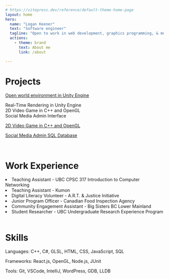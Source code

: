 ```yaml
---
# https://vitepress.dev/reference/default-theme-home-page
layout: home
hero:
  name: "Logan Keener"
  text: "Software engineer"
  tagline: "Open to work in web development, graphics programming, & more."
  actions:
    - theme: brand
      text: About me
      link: /about

---
```

<h1>Projects</h1>

[Open world environment in Unity Engine](/open-world-render.md)


<div :class="$style.card">
  <div :class="$style.cardTitle">
  Real-Time Rendering in Unity Engine
  </div>
</div>

<div :class="$style.card">
  <div :class="$style.cardTitle">
  2D Video Game in C++ and OpenGL
  </div>
</div>

<div :class="$style.card">
  <div :class="$style.cardTitle">
  Social Media Admin Interface
  </div>
</div>


[2D Video Game in C++ and OpenGL](/eviction-game.md)

[Social Media Admin SQL Database](/304-project.md)

<br/>

<h1>Work Experience</h1>

<li>Teaching Assistant - UBC CPSC 317 Introduction to Computer Networking</li>
<li>Teaching Assistant - Kumon</li>
<li>Digital Literacy Volunteer - A.R.T. & Justice Initiative</li>
<li>Junior Program Officer - Canadian Food Inspection Agency</li>
<li>Community Engagement Assistant - Big Sisters BC Lower Mainland</li>
<li>Student Researcher - UBC Undergraduate Research Experience Program</li>

<br/>

<h1>Skills</h1>

<!-- put this in a flex display with two columns -->

Languages: C++, C#, GLSL, HTML, CSS, JavaScript, SQL

Frameworks: React.js, OpenGL, Node.js, JUnit

Tools: Git, VSCode, IntelliJ, WordPress, GDB, LLDB

<style module>
  .card {
    box-shadow: 0 1px 4px 0 #000000;
    width: 36%;
    border-radius: 25px;
    background-color:rgb(238, 242, 245, 0.4);
    display: grid;
    grid-column: 1;
    grid-row: 2;
    margin-bottom: 10%;
    height: 250px;
}

  .card:hover {
      box-shadow: 1px 2px 5px 1px #000000;
      font-weight: bold;
      transition: 0.2s;
  }

  .cardTitle {
      font-size: 30px;
      text-align: center;
      margin-inline: 10%;
      height: 120px;
      margin-top: 10%;
      line-height: 35px;
      color:rgb(53, 53, 55);
  }
</style>